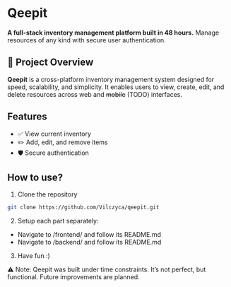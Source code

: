# Qeepit  
**A full-stack inventory management platform built in 48 hours.** 
Manage resources of any kind with secure user authentication.

## 🧠 Project Overview  
**Qeepit** is a cross-platform inventory management system designed for speed, scalability, and simplicity. It enables users to view, create, edit, and delete resources across web and ~~mobile~~ (TODO) interfaces.

## Features
- ✅ View current inventory
- ✏️ Add, edit, and remove items
- 🛡️ Secure authentication

## How to use?

1. Clone the repository
```bash
git clone https://github.com/Vilczyca/qeepit.git
```

2. Setup each part separately:
- Navigate to /frontend/ and follow its README.md
- Navigate to /backend/ and follow its README.md

3. Have fun :)

⚠️ Note: Qeepit was built under time constraints. It’s not perfect, but functional. Future improvements are planned.
